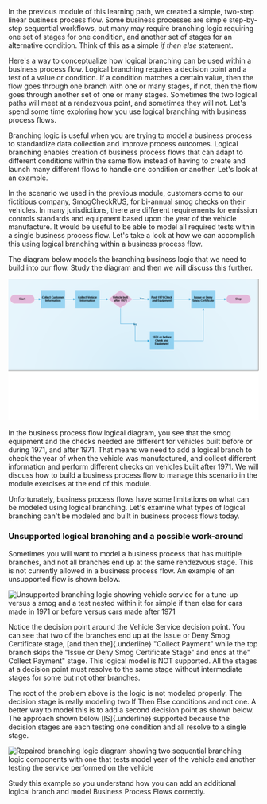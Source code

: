 In the previous module of this learning path, we created a simple, 
two-step linear business process flow. Some business processes are 
simple step-by-step sequential workflows, but many may require branching 
logic requiring one set of stages for one condition, and another set of 
stages for an alternative condition. Think of this as a simple 
*if then else* statement.

Here's a way to conceptualize how logical branching can be used within 
a business process flow. Logical branching requires a decision point 
and a test of a value or condition. If a condition matches a certain value, 
then the flow goes through one branch with one or many stages, if not, 
then the flow goes through another set of one or many stages. Sometimes the two
logical paths will meet at a rendezvous point, and sometimes they will
not. Let's spend some time exploring how you use logical branching with
business process flows.

Branching logic is useful when you are trying to model a business process 
to standardize data collection and improve process outcomes. Logical branching 
enables creation of business process flows that can adapt to different conditions 
within the same flow instead of having to create and launch many
different flows to handle one condition or another. Let's look at an example.

In the scenario we used in the previous module, customers come to our fictitious
company, SmogCheckRUS, for bi-annual smog checks on their vehicles. In
many jurisdictions, there are different requirements for emission
controls standards and equipment based upon the year of the vehicle
manufacture. It would be useful to be able to model all required
tests within a single business process flow. Let's take a look at how we
can accomplish this using logical branching within a business process
flow.

The diagram below models the branching business logic that we need to
build into our flow. Study the diagram and then we will discuss this further.

![Process flow diagram showing simple if then](../media/1-process-flow-1.png)

In the business process flow logical diagram, you see that the smog
equipment and the checks needed are different for vehicles built before
or during 1971, and after 1971. That means we need to add a logical
branch to check the year of when the vehicle was manufactured, and collect
different information and perform different checks on vehicles built
after 1971. We will discuss how to build a business process flow to
manage this scenario in the module exercises at the end of this module.

Unfortunately, business process flows have some limitations on what can
be modeled using logical branching. Let's examine what types of
logical branching can't be modeled and built in business process flows
today.

### Unsupported logical branching and a possible work-around

Sometimes you will want to model a business process that has multiple
branches, and not all branches end up at the same rendezvous stage. This
is not currently allowed in a business process flow. An example of an
unsupported flow is shown below.

![Unsupported branching logic showing vehicle service for a tune-up
versus a smog and a test nested within it for simple if then else for
cars made in 1971 or before versus cars made after
1971](../media/2-process-flow-2-bad-branching.png)

Notice the decision point around the Vehicle Service decision point.
You can see that two of the branches end up at the Issue or Deny Smog
Certificate stage, [and then the]{.underline} "Collect Payment" while
the top branch skips the "Issue or Deny Smog Certificate Stage" and ends
at the" Collect Payment" stage. This logical model is NOT supported. All
the stages at a decision point must resolve to the same stage without
intermediate stages for some but not other branches.

The root of the problem above is the logic is not modeled properly. The
decision stage is really modeling two If Then Else conditions and not
one. A better way to model this is to add a second decision point as
shown below. The approach shown below [IS]{.underline} supported because
the decision stages are each testing one condition and all resolve to a
single stage.

![Repaired branching logic diagram showing two sequential branching
logic components with one that tests model year of the vehicle and
another testing the service performed on the
vehicle](../media/3-process-flow-3-repaired-branching.png)

Study this example so you understand how you can add an additional
logical branch and model Business Process Flows correctly.
